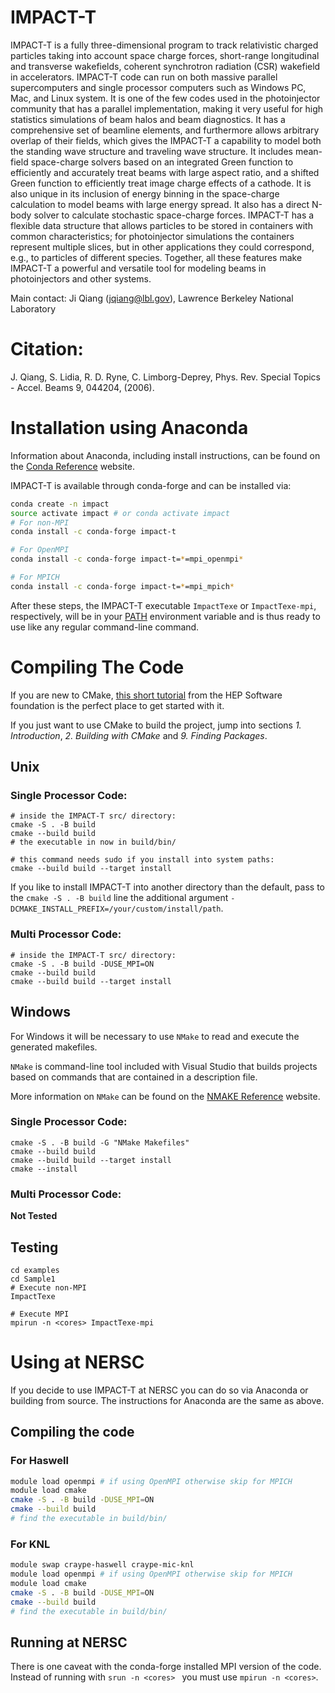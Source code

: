 
# IMPACT-T

IMPACT-T is a fully three-dimensional program to track relativistic charged particles taking into account space charge forces, short-range longitudinal and transverse wakefields, coherent synchrotron radiation (CSR) wakefield in accelerators. IMPACT-T code can run on both massive parallel supercomputers and single processor computers such as Windows PC, Mac, and Linux system. It is one of the few codes used in the photoinjector community that has a parallel implementation, making it very useful for high statistics simulations of beam halos and beam diagnostics. It has a comprehensive set of beamline elements, and furthermore allows arbitrary overlap of their fields, which gives the IMPACT-T a capability to model both the standing wave structure and traveling wave structure. It includes mean-field space-charge solvers based on an integrated Green function to efficiently and accurately treat beams with large aspect ratio, and a shifted Green function to efficiently treat image charge effects of a cathode. It is also unique in its inclusion of energy binning in the space-charge calculation to model beams with large energy spread. It also has a direct N-body solver to calculate stochastic space-charge forces. IMPACT-T has a flexible data structure that allows particles to be stored in containers with common characteristics; for photoinjector simulations the containers represent multiple slices, but in other applications they could correspond, e.g., to particles of different species. Together, all these features make IMPACT-T a powerful and versatile tool for modeling beams in photoinjectors and other systems.

Main contact: Ji Qiang (jqiang@lbl.gov), Lawrence Berkeley National Laboratory

# Citation:
J. Qiang, S. Lidia, R. D. Ryne, C. Limborg-Deprey, Phys. Rev. Special Topics - Accel. Beams 9, 044204, (2006).

# Installation using Anaconda

Information about Anaconda, including install instructions, can be found on the [Conda Reference](https://docs.conda.io/projects/conda/en/latest/) website.

IMPACT-T is available through conda-forge and can be installed via:
```bash
conda create -n impact
source activate impact # or conda activate impact
# For non-MPI
conda install -c conda-forge impact-t

# For OpenMPI
conda install -c conda-forge impact-t=*=mpi_openmpi*

# For MPICH
conda install -c conda-forge impact-t=*=mpi_mpich*
```
After these steps, the IMPACT-T executable `ImpactTexe` or `ImpactTexe-mpi`, respectively, will be in your [PATH](https://en.wikipedia.org/wiki/PATH_(variable)) environment variable and is thus ready to use like any regular command-line command.

# Compiling The Code

If you are new to CMake, [this short tutorial](https://hsf-training.github.io/hsf-training-cmake-webpage/) from the HEP Software foundation is the perfect place to get started with it.

If you just want to use CMake to build the project, jump into sections *1. Introduction*, *2. Building with CMake* and *9. Finding Packages*.

## Unix

### Single Processor Code:

```shell script
# inside the IMPACT-T src/ directory:
cmake -S . -B build
cmake --build build
# the executable in now in build/bin/

# this command needs sudo if you install into system paths:
cmake --build build --target install
```
If you like to install IMPACT-T into another directory than the default, pass to the `cmake -S . -B build` line the additional argument `-DCMAKE_INSTALL_PREFIX=/your/custom/install/path`.

### Multi Processor Code:

```shell script
# inside the IMPACT-T src/ directory:
cmake -S . -B build -DUSE_MPI=ON
cmake --build build
cmake --build build --target install
```

## Windows

For Windows it will be necessary to use `NMake` to read and execute the generated makefiles.

`NMake` is command-line tool included with Visual Studio that builds projects based on commands that are contained in a description file.

More information on `NMake` can be found on the [NMAKE Reference](https://docs.microsoft.com/en-us/cpp/build/reference/nmake-reference?view=msvc-160) website.

### Single Processor Code:

```shell script
cmake -S . -B build -G "NMake Makefiles"
cmake --build build
cmake --build build --target install
cmake --install
```

### Multi Processor Code:

**Not Tested**


## Testing

```shell script
cd examples
cd Sample1
# Execute non-MPI
ImpactTexe

# Execute MPI
mpirun -n <cores> ImpactTexe-mpi
```

# Using at NERSC

If you decide to use IMPACT-T at NERSC you can do so via Anaconda or building from source.
The instructions for Anaconda are the same as above.

## Compiling the code

### For Haswell
```bash
module load openmpi # if using OpenMPI otherwise skip for MPICH
module load cmake
cmake -S . -B build -DUSE_MPI=ON
cmake --build build
# find the executable in build/bin/
```

### For KNL
```bash
module swap craype-haswell craype-mic-knl
module load openmpi # if using OpenMPI otherwise skip for MPICH
module load cmake
cmake -S . -B build -DUSE_MPI=ON
cmake --build build
# find the executable in build/bin/
```

## Running at NERSC

There is one caveat with the conda-forge installed MPI version of the code.
Instead of running with `srun -n <cores> ` you must use `mpirun -n <cores>`.
